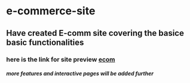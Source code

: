 # e-commerce-site

## Have created E-comm site covering the basice basic functionalities

### here is the link for site preview [ecom](deploy-ecom-preview.netlify.app)

##### more features and interactive pages will be added further
